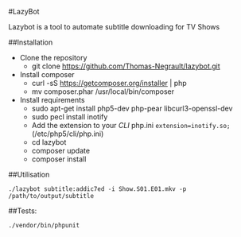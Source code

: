 #LazyBot

Lazybot is a tool to automate subtitle downloading for TV Shows


##Installation
- Clone the repository
    - git clone https://github.com/Thomas-Negrault/lazybot.git
- Install composer
    - curl -sS https://getcomposer.org/installer | php
    - mv composer.phar /usr/local/bin/composer
- Install requirements
    - sudo apt-get install php5-dev php-pear libcurl3-openssl-dev
    - sudo pecl install inotify
    - Add the extension to your *CLI* php.ini `extension=inotify.so;` (/etc/php5/cli/php.ini)
    - cd lazybot
    - composer update
    - composer install

##Utilisation

``` 
./lazybot subtitle:addic7ed -i Show.S01.E01.mkv -p /path/to/output/subtitle 
```

##Tests:

```
./vendor/bin/phpunit
```
